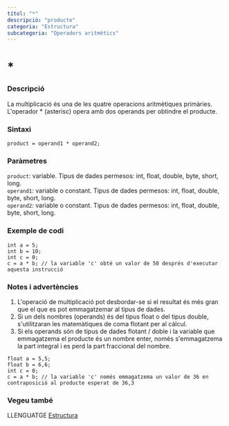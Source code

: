 ```yaml
---
títol: "*"
descripció: "producte"
categoria: "Estructura"
subcategoria: "Operadors aritmètics"
---
```


# *

### Descripció

La multiplicació és una de les quatre operacions aritmètiques primàries. L'operador * (asterisc) opera amb dos operands per obtindre el producte.

### Sintaxi

`product = operand1 * operand2;`

### Paràmetres

`product`: variable. Tipus de dades permesos: int, float, double, byte, short, long.  
`operand1`: variable o constant. Tipus de dades permesos: int, float, double, byte, short, long.  
`operand2`: variable o constant. Tipus de dades permesos: int, float, double, byte, short, long.  

### Exemple de codi

```
int a = 5;
int b = 10;
int c = 0;
c = a * b; // la variable 'c' obté un valor de 50 després d'executar aquesta instrucció
```

### Notes i advertències

1. L'operació de multiplicació pot desbordar-se si el resultat és més gran que el que es pot emmagatzemar al tipus de dades.
2. Si un dels nombres (operands) és del tipus float o del tipus double, s'utilitzaran les matemàtiques de coma flotant per al càlcul.
3. Si els operands són de tipus de dades flotant / doble i la variable que emmagatzema el producte és un nombre enter, només s'emmagatzema la part integral i es perd la part fraccional del nombre.

```
float a = 5,5;
float b = 6,6;
int c = 0;
c = a * b; // la variable 'c' només emmagatzema un valor de 36 en contraposició al producte esperat de 36,3
```

### Vegeu també

LLENGUATGE [Estructura](../../Estructura.md)
